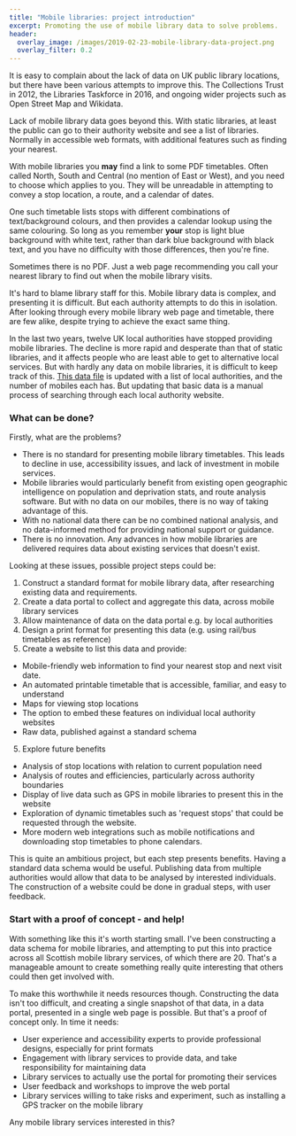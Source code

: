 ```yaml
---
title: "Mobile libraries: project introduction"
excerpt: Promoting the use of mobile library data to solve problems.
header:
  overlay_image: /images/2019-02-23-mobile-library-data-project.png
  overlay_filter: 0.2
---
```


It is easy to complain about the lack of data on UK public library locations, but there have been various attempts to improve this. The Collections Trust in 2012, the Libraries Taskforce in 2016, and ongoing wider projects such as Open Street Map and Wikidata.

Lack of mobile library data goes beyond this. With static libraries, at least the public can go to their authority website and see a list of libraries. Normally in accessible web formats, with additional features such as finding your nearest.

With mobile libraries you **may** find a link to some PDF timetables. Often called North, South and Central (no mention of East or West), and you need to choose which applies to you. They will be unreadable in attempting to convey a stop location, a route, and a calendar of dates.

One such timetable lists stops with different combinations of text/background colours, and then provides a calendar lookup using the same colouring. So long as you remember **your** stop is light blue background with white text, rather than dark blue background with black text, and you have no difficulty with those differences, then you're fine.

Sometimes there is no PDF. Just a web page recommending you call your nearest library to find out when the mobile library visits.

It's hard to blame library staff for this. Mobile library data is complex, and presenting it is difficult. But each authority attempts to do this in isolation. After looking through every mobile library web page and timetable, there are few alike, despite trying to achieve the exact same thing.

In the last two years, twelve UK local authorities have stopped providing mobile libraries. The decline is more rapid and desperate than that of static libraries, and it affects people who are least able to get to alternative local services. But with hardly any data on mobile libraries, it is difficult to keep track of this. [This data file](https://github.com/LibrariesHacked/mobiles-librarydata/blob/master/data/authorities.csv) is updated with a list of local authorities, and the number of mobiles each has. But updating that basic data is a manual process of searching through each local authority website.

### What can be done?

Firstly, what are the problems?

* There is no standard for presenting mobile library timetables. This leads to decline in use, accessibility issues, and lack of investment in mobile services.
* Mobile libraries would particularly benefit from existing open geographic intelligence on population and deprivation stats, and route analysis software. But with no data on our mobiles, there is no way of taking advantage of this.
* With no national data there can be no combined national analysis, and no data-informed method for providing national support or guidance.
* There is no innovation. Any advances in how mobile libraries are delivered requires data about existing services that doesn't exist.

Looking at these issues, possible project steps could be:

1. Construct a standard format for mobile library data, after researching existing data and requirements.
2. Create a data portal to collect and aggregate this data, across mobile library services
3. Allow maintenance of data on the data portal e.g. by local authorities
4. Design a print format for presenting this data (e.g. using rail/bus timetables as reference) 
5. Create a website to list this data and provide:
  * Mobile-friendly web information to find your nearest stop and next visit date.
  * An automated printable timetable that is accessible, familiar, and easy to understand
  * Maps for viewing stop locations
  * The option to embed these features on individual local authority websites
  * Raw data, published against a standard schema
5. Explore future benefits
  * Analysis of stop locations with relation to current population need
  * Analysis of routes and efficiencies, particularly across authority boundaries
  * Display of live data such as GPS in mobile libraries to present this in the website
  * Exploration of dynamic timetables such as 'request stops' that could be requested through the website.
  * More modern web integrations such as mobile notifications and downloading stop timetables to phone calendars.

This is quite an ambitious project, but each step presents benefits. Having a standard data schema would be useful. Publishing data from multiple authorities would allow that data to be analysed by interested individuals. The construction of a website could be done in gradual steps, with user feedback.

### Start with a proof of concept - and help!

With something like this it's worth starting small. I've been constructing a data schema for mobile libraries, and attempting to put this into practice across all Scottish mobile library services, of which there are 20. That's a manageable amount to create something really quite interesting that others could then get involved with.

To make this worthwhile it needs resources though. Constructing the data isn't too difficult, and creating a single snapshot of that data, in a data portal, presented in a single web page is possible. But that's a proof of concept only. In time it needs:

* User experience and accessibility experts to provide professional designs, especially for print formats
* Engagement with library services to provide data, and take responsibility for maintaining data
* Library services to actually use the portal for promoting their services
* User feedback and workshops to improve the web portal
* Library services willing to take risks and experiment, such as installing a GPS tracker on the mobile library

Any mobile library services interested in this?
